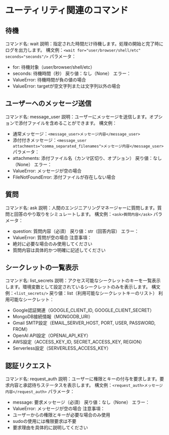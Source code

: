 # ユーティリティ関連のコマンド

## 待機
コマンド名: wait
説明：指定された時間だけ待機します。処理の開始と完了時にログを出力します。
構文例：`<wait for="user/browser/shell/etc" seconds="seconds"/>`
パラメータ：
- for: 待機対象（user/browser/shell/etc）
- seconds: 待機時間（秒）
戻り値：なし（None）
エラー：
- ValueError: 待機時間が負の値の場合
- ValueError: targetが空文字列または文字列以外の場合

## ユーザーへのメッセージ送信
コマンド名: message_user
説明：ユーザーにメッセージを送信します。オプションで添付ファイルを含めることができます。
構文例：
- 通常メッセージ：`<message_user>メッセージ内容</message_user>`
- 添付付きメッセージ：`<message_user attachments="comma_separated_filenames">メッセージ内容</message_user>`
パラメータ：
- attachments: 添付ファイル名（カンマ区切り、オプション）
戻り値：なし（None）
エラー：
- ValueError: メッセージが空の場合
- FileNotFoundError: 添付ファイルが存在しない場合

## 質問
コマンド名: ask
説明：人間のエンジニアリングマネージャーに質問します。質問と回答のやり取りをシミュレートします。
構文例：`<ask>質問内容</ask>`
パラメータ：
- question: 質問内容（必須）
戻り値：str（回答内容）
エラー：
- ValueError: 質問が空の場合
注意事項：
- 絶対に必要な場合のみ使用してください
- 質問内容は具体的かつ明確に記述してください

## シークレットの一覧表示
コマンド名: list_secrets
説明：アクセス可能なシークレットのキーを一覧表示します。環境変数として設定されているシークレットのみを表示します。
構文例：`<list_secrets/>`
戻り値：list（利用可能なシークレットキーのリスト）
利用可能なシークレット：
- Google認証関連（GOOGLE_CLIENT_ID, GOOGLE_CLIENT_SECRET）
- MongoDB接続情報（MONGODB_URI）
- Gmail SMTP設定（EMAIL_SERVER_HOST, PORT, USER, PASSWORD, FROM）
- OpenAI API設定（OPENAI_API_KEY）
- AWS設定（ACCESS_KEY_ID, SECRET_ACCESS_KEY, REGION）
- Serverless設定（SERVERLESS_ACCESS_KEY）

## 認証リクエスト
コマンド名: request_auth
説明：ユーザーに権限とキーの付与を要求します。要求内容と承認待ちステータスを表示します。
構文例：`<request_auth>メッセージ内容</request_auth>`
パラメータ：
- message: 要求メッセージ（必須）
戻り値：なし（None）
エラー：
- ValueError: メッセージが空の場合
注意事項：
- ユーザーからの権限とキーが必要な場合のみ使用
- sudoの使用には権限要求は不要
- 要求理由を具体的に説明してください
